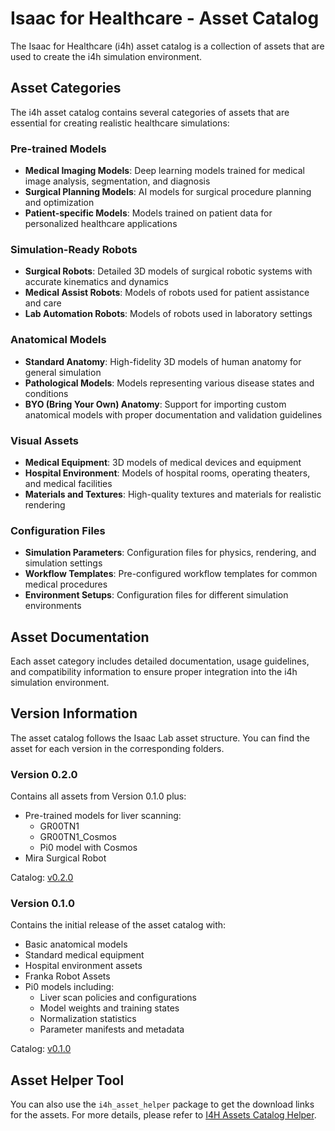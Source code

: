# Isaac for Healthcare - Asset Catalog

The Isaac for Healthcare (i4h) asset catalog is a collection of assets that are used to create the i4h simulation environment.

## Asset Categories

The i4h asset catalog contains several categories of assets that are essential for creating realistic healthcare simulations:

### Pre-trained Models
- **Medical Imaging Models**: Deep learning models trained for medical image analysis, segmentation, and diagnosis
- **Surgical Planning Models**: AI models for surgical procedure planning and optimization
- **Patient-specific Models**: Models trained on patient data for personalized healthcare applications

### Simulation-Ready Robots
- **Surgical Robots**: Detailed 3D models of surgical robotic systems with accurate kinematics and dynamics
- **Medical Assist Robots**: Models of robots used for patient assistance and care
- **Lab Automation Robots**: Models of robots used in laboratory settings

### Anatomical Models
- **Standard Anatomy**: High-fidelity 3D models of human anatomy for general simulation
- **Pathological Models**: Models representing various disease states and conditions
- **BYO (Bring Your Own) Anatomy**: Support for importing custom anatomical models with proper documentation and validation guidelines

### Visual Assets
- **Medical Equipment**: 3D models of medical devices and equipment
- **Hospital Environment**: Models of hospital rooms, operating theaters, and medical facilities
- **Materials and Textures**: High-quality textures and materials for realistic rendering

### Configuration Files
- **Simulation Parameters**: Configuration files for physics, rendering, and simulation settings
- **Workflow Templates**: Pre-configured workflow templates for common medical procedures
- **Environment Setups**: Configuration files for different simulation environments

## Asset Documentation
Each asset category includes detailed documentation, usage guidelines, and compatibility information to ensure proper integration into the i4h simulation environment.

## Version Information
The asset catalog follows the Isaac Lab asset structure. You can find the asset for each version in the corresponding folders.

### Version 0.2.0
Contains all assets from Version 0.1.0 plus:
- Pre-trained models for liver scanning:
  - GR00TN1
  - GR00TN1_Cosmos
  - Pi0 model with Cosmos
- Mira Surgical Robot

Catalog: [v0.2.0](./docs/catalog_v0.2.0.md)

### Version 0.1.0
Contains the initial release of the asset catalog with:
- Basic anatomical models
- Standard medical equipment
- Hospital environment assets
- Franka Robot Assets
- Pi0 models including:
  - Liver scan policies and configurations
  - Model weights and training states
  - Normalization statistics
  - Parameter manifests and metadata

Catalog: [v0.1.0](./docs/catalog_v0.1.0.md)

## Asset Helper Tool
You can also use the `i4h_asset_helper` package to get the download links for the assets. For more details, please refer to [I4H Assets Catalog Helper](./docs/catalog_helper.md).
